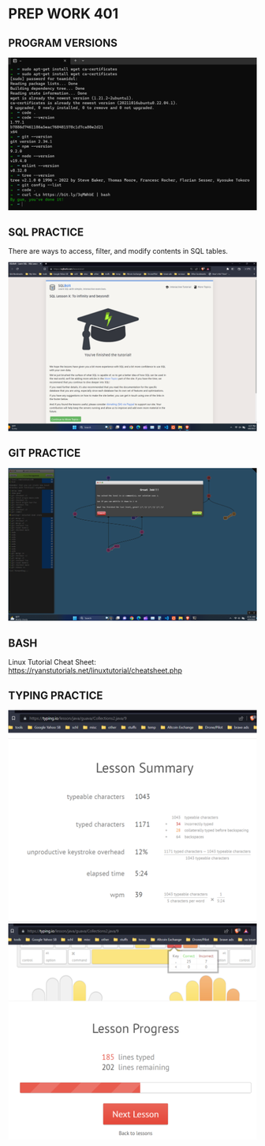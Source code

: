 # **PREP WORK 401**

## **PROGRAM VERSIONS**
![computer versions](/401/img/computer-versions.png)

## **SQL PRACTICE**

There are ways to access, filter, and modify contents in SQL tables.

![SQL practice](/401/img/sql-practice.png)

## **GIT PRACTICE**
![GIT practice](/401/img/git-practice.png)

## **BASH**

Linux Tutorial Cheat Sheet:  https://ryanstutorials.net/linuxtutorial/cheatsheet.php

## **TYPING PRACTICE**

![Typing Practice 9a](/401/img/typing-09a.png)
![Typing Practice 9b](/401/img/typing-09b.png)

## 